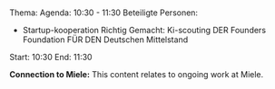 # 
Thema: 
Agenda: 10:30 - 11:30
Beteiligte Personen:
- Startup-kooperation Richtig Gemacht: Ki-scouting DER Founders Foundation FÜR DEN Deutschen Mittelstand

Start: 10:30
End: 11:30

**Connection to Miele:** This content relates to ongoing work at Miele.
